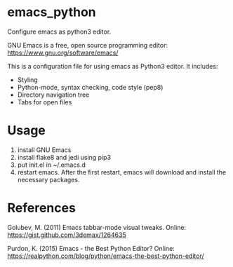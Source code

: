 # emacs_python
Configure emacs as python3 editor.

GNU Emacs is a free, open source programming editor: https://www.gnu.org/software/emacs/

This is a configuration file for using emacs as Python3 editor. It includes:
* Styling
* Python-mode, syntax checking, code style (pep8)
* Directory navigation tree
* Tabs for open files


# Usage
1. install GNU Emacs
2. install flake8 and jedi using pip3
3. put init.el in ~/.emacs.d
4. restart emacs. After the first restart, emacs will download and install the necessary packages.

# References
Golubev, M. (2011) Emacs tabbar-mode visual tweaks. Online: https://gist.github.com/3demax/1264635 

Purdon​, K. (2015) Emacs - the Best Python Editor? Online: https://realpython.com/blog/python/emacs-the-best-python-editor/
